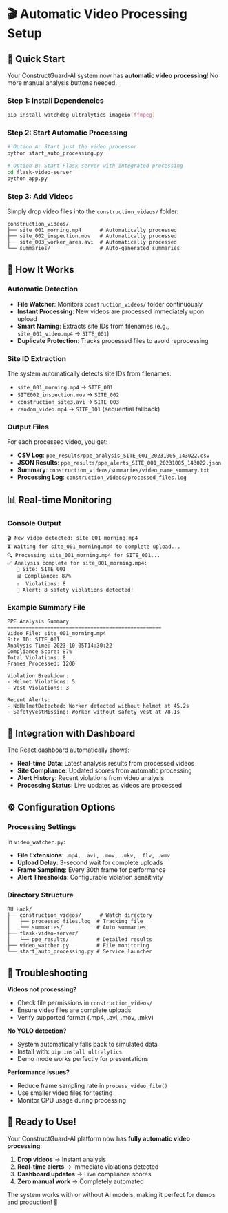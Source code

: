 # 🎬 Automatic Video Processing Setup

## 🚀 Quick Start

Your ConstructGuard-AI system now has **automatic video processing**! No more manual analysis buttons needed.

### Step 1: Install Dependencies
```bash
pip install watchdog ultralytics imageio[ffmpeg]
```

### Step 2: Start Automatic Processing
```bash
# Option A: Start just the video processor
python start_auto_processing.py

# Option B: Start Flask server with integrated processing
cd flask-video-server
python app.py
```

### Step 3: Add Videos
Simply drop video files into the `construction_videos/` folder:
```
construction_videos/
├── site_001_morning.mp4      # Automatically processed
├── site_002_inspection.mov   # Automatically processed  
├── site_003_worker_area.avi  # Automatically processed
└── summaries/                # Auto-generated summaries
```

## 🤖 How It Works

### Automatic Detection
- **File Watcher**: Monitors `construction_videos/` folder continuously
- **Instant Processing**: New videos are processed immediately upon upload
- **Smart Naming**: Extracts site IDs from filenames (e.g., `site_001_video.mp4` → `SITE_001`)
- **Duplicate Protection**: Tracks processed files to avoid reprocessing

### Site ID Extraction
The system automatically detects site IDs from filenames:
- `site_001_morning.mp4` → `SITE_001`
- `SITE002_inspection.mov` → `SITE_002`
- `construction_site3.avi` → `SITE_003`
- `random_video.mp4` → `SITE_001` (sequential fallback)

### Output Files
For each processed video, you get:
- **CSV Log**: `ppe_results/ppe_analysis_SITE_001_20231005_143022.csv`
- **JSON Results**: `ppe_results/ppe_alerts_SITE_001_20231005_143022.json`
- **Summary**: `construction_videos/summaries/video_name_summary.txt`
- **Processing Log**: `construction_videos/processed_files.log`

## 📊 Real-time Monitoring

### Console Output
```
🎬 New video detected: site_001_morning.mp4
⏳ Waiting for site_001_morning.mp4 to complete upload...
🔍 Processing site_001_morning.mp4 for SITE_001...
✅ Analysis complete for site_001_morning.mp4:
   🎯 Site: SITE_001
   📊 Compliance: 87%
   ⚠️  Violations: 8
   🚨 Alert: 8 safety violations detected!
```

### Example Summary File
```
PPE Analysis Summary
==================================================
Video File: site_001_morning.mp4
Site ID: SITE_001
Analysis Time: 2023-10-05T14:30:22
Compliance Score: 87%
Total Violations: 8
Frames Processed: 1200

Violation Breakdown:
- Helmet Violations: 5
- Vest Violations: 3

Recent Alerts:
- NoHelmetDetected: Worker detected without helmet at 45.2s
- SafetyVestMissing: Worker without safety vest at 78.1s
```

## 🎯 Integration with Dashboard

The React dashboard automatically shows:
- **Real-time Data**: Latest analysis results from processed videos
- **Site Compliance**: Updated scores from automatic processing
- **Alert History**: Recent violations from video analysis
- **Processing Status**: Live updates as videos are processed

## ⚙️ Configuration Options

### Processing Settings
In `video_watcher.py`:
- **File Extensions**: `.mp4, .avi, .mov, .mkv, .flv, .wmv`
- **Upload Delay**: 3-second wait for complete uploads
- **Frame Sampling**: Every 30th frame for performance
- **Alert Thresholds**: Configurable violation sensitivity

### Directory Structure
```
RU Hack/
├── construction_videos/      # Watch directory
│   ├── processed_files.log  # Tracking file
│   └── summaries/           # Auto summaries
├── flask-video-server/
│   └── ppe_results/         # Detailed results
├── video_watcher.py         # File monitoring
└── start_auto_processing.py # Service launcher
```

## 🔧 Troubleshooting

**Videos not processing?**
- Check file permissions in `construction_videos/`
- Ensure video files are complete uploads
- Verify supported format (.mp4, .avi, .mov, .mkv)

**No YOLO detection?**
- System automatically falls back to simulated data
- Install with: `pip install ultralytics`
- Demo mode works perfectly for presentations

**Performance issues?**
- Reduce frame sampling rate in `process_video_file()`
- Use smaller video files for testing
- Monitor CPU usage during processing

## 🎉 Ready to Use!

Your ConstructGuard-AI platform now has **fully automatic video processing**:

1. **Drop videos** → Instant analysis
2. **Real-time alerts** → Immediate violations detected  
3. **Dashboard updates** → Live compliance scores
4. **Zero manual work** → Completely automated

The system works with or without AI models, making it perfect for demos and production! 🚀
